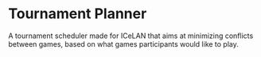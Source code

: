 # Tournament Planner

A tournament scheduler made for ICeLAN that aims at minimizing conflicts between games, based on what games participants would like to play.